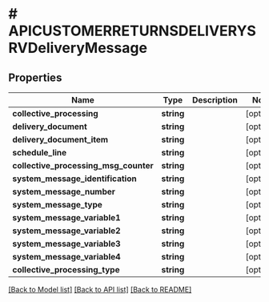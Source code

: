 # # APICUSTOMERRETURNSDELIVERYSRVDeliveryMessage

## Properties

Name | Type | Description | Notes
------------ | ------------- | ------------- | -------------
**collective_processing** | **string** |  | [optional]
**delivery_document** | **string** |  | [optional]
**delivery_document_item** | **string** |  | [optional]
**schedule_line** | **string** |  | [optional]
**collective_processing_msg_counter** | **string** |  | [optional]
**system_message_identification** | **string** |  | [optional]
**system_message_number** | **string** |  | [optional]
**system_message_type** | **string** |  | [optional]
**system_message_variable1** | **string** |  | [optional]
**system_message_variable2** | **string** |  | [optional]
**system_message_variable3** | **string** |  | [optional]
**system_message_variable4** | **string** |  | [optional]
**collective_processing_type** | **string** |  | [optional]

[[Back to Model list]](../../README.md#models) [[Back to API list]](../../README.md#endpoints) [[Back to README]](../../README.md)
